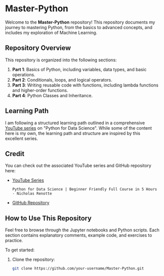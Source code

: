 # Master-Python

Welcome to the **Master-Python** repository! This repository documents my journey to mastering Python, from the basics to advanced concepts, and includes my exploration of Machine Learning.

## Repository Overview

This repository is organized into the following sections:

1. **Part 1**: Basics of Python, including variables, data types, and basic operations.
2. **Part 2**: Conditionals, loops, and logical operators.
3. **Part 3**: Writing reusable code with functions, including lambda functions and higher-order functions.
4. **Part 4**: Python Classes and Inheritance.



## Learning Path

I am following a structured learning path outlined in a comprehensive [YouTube series](https://www.youtube.com/watch?v=yGN28LY5VuA&list=PPSV) on "Python for Data Science". While some of the content here is my own, the learning path and structure are inspired by this excellent series.

## Credit

You can check out the associated YouTube series and GitHub repository here:
- [YouTube Series](https://www.youtube.com/watch?v=yGN28LY5VuA&list=PPSV)
  
  `Python for Data Science | Beginner Friendly Full Course in 5 Hours - Nicholas Renotte`

- [GitHub Repository](https://github.com/nicknochnack/PythonForDataScience)

## How to Use This Repository

Feel free to browse through the Jupyter notebooks and Python scripts. Each section contains explanatory comments, example code, and exercises to practice.

To get started:
1. Clone the repository:
   ```bash
   git clone https://github.com/your-username/Master-Python.git

